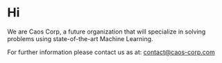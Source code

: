 # Hi

We are Caos Corp, a future organization that will specialize in solving problems using state-of-the-art Machine Learning. 

For further information please contact us as at: [contact@caos-corp.com](mailto:contact@caos-corp.com)

